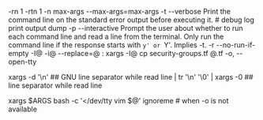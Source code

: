 -rn 1
-rtn 1
-n max-args  --max-args=max-args
-t           --verbose            Print the command line on the standard error output before executing it. # debug log print output dump
-p           --interactive        Prompt  the  user  about whether to run each command line and read a line from the terminal.  Only run the command line if the response starts with `y' or `Y'.  Implies -t.
-r           --no-run-if-empty
-I@ -i@ --replace=@ : xargs -I@ cp security-groups.tf @.tf
-o, --open-tty

xargs -d '\n'             ## GNU line separator while read line
| tr '\n' '\0' | xargs -0 ##     line separator while read line

xargs $ARGS bash -c '</dev/tty vim $@' ignoreme # when -o is not available
